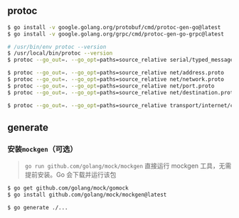 
## protoc

```bash
$ go install -v google.golang.org/protobuf/cmd/protoc-gen-go@latest
$ go install -v google.golang.org/grpc/cmd/protoc-gen-go-grpc@latest

# /usr/bin/env protoc --version
$ /usr/local/bin/protoc --version
$ protoc --go_out=. --go_opt=paths=source_relative serial/typed_message.proto

$ protoc --go_out=. --go_opt=paths=source_relative net/address.proto
$ protoc --go_out=. --go_opt=paths=source_relative net/network.proto
$ protoc --go_out=. --go_opt=paths=source_relative net/port.proto
$ protoc --go_out=. --go_opt=paths=source_relative net/destination.proto

$ protoc --go_out=. --go_opt=paths=source_relative transport/internet/config.proto
```

## generate

### 安装`mockgen`（可选）

> `go run github.com/golang/mock/mockgen` 直接运行 mockgen 工具，无需提前安装。Go 会下载并运行该包

```bash
$ go get github.com/golang/mock/gomock
$ go install github.com/golang/mock/mockgen@latest
```

```bash
$ go generate ./...
```


